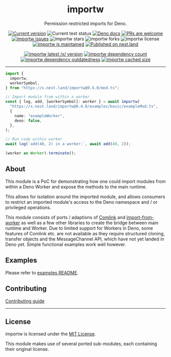 <p align="center">
  <h1 align="center">importw</h1>
</p>
<p align="center">
Permission restricted imports for Deno.
<p align="center">
   <a href="https://github.com/asos-craigmorten/importw/tags/"><img src="https://img.shields.io/github/tag/asos-craigmorten/importw" alt="Current version" /></a>
   <img src="https://github.com/asos-craigmorten/importw/workflows/Test/badge.svg" alt="Current test status" />
   <a href="https://doc.deno.land/https/deno.land/x/importw/mod.ts"><img src="https://doc.deno.land/badge.svg" alt="Deno docs" /></a>
   <a href="http://makeapullrequest.com"><img src="https://img.shields.io/badge/PRs-welcome-brightgreen.svg" alt="PRs are welcome" /></a>
   <a href="https://github.com/asos-craigmorten/importw/issues/"><img src="https://img.shields.io/github/issues/asos-craigmorten/importw" alt="importw issues" /></a>
   <img src="https://img.shields.io/github/stars/asos-craigmorten/importw" alt="importw stars" />
   <img src="https://img.shields.io/github/forks/asos-craigmorten/importw" alt="importw forks" />
   <img src="https://img.shields.io/github/license/asos-craigmorten/importw" alt="importw license" />
   <a href="https://GitHub.com/asos-craigmorten/importw/graphs/commit-activity"><img src="https://img.shields.io/badge/Maintained%3F-yes-green.svg" alt="importw is maintained" /></a>
   <a href="https://nest.land/package/importw"><img src="https://nest.land/badge.svg" alt="Published on nest.land" /></a>
</p>
<p align="center">
   <a href="https://deno.land/x/importw"><img src="https://img.shields.io/endpoint?url=https%3A%2F%2Fdeno-visualizer.danopia.net%2Fshields%2Flatest-version%2Fx%2Fimportw%2Fmod.ts" alt="importw latest /x/ version" /></a>
   <a href="https://deno-visualizer.danopia.net/dependencies-of/https/deno.land/x/importw/mod.ts"><img src="https://img.shields.io/endpoint?url=https%3A%2F%2Fdeno-visualizer.danopia.net%2Fshields%2Fdep-count%2Fx%2Fimportw%2Fmod.ts" alt="importw dependency count" /></a>
   <a href="https://deno-visualizer.danopia.net/dependencies-of/https/deno.land/x/importw/mod.ts"><img src="https://img.shields.io/endpoint?url=https%3A%2F%2Fdeno-visualizer.danopia.net%2Fshields%2Fupdates%2Fx%2Fimportw%2Fmod.ts" alt="importw dependency outdatedness" /></a>
   <a href="https://deno-visualizer.danopia.net/dependencies-of/https/deno.land/x/importw/mod.ts"><img src="https://img.shields.io/endpoint?url=https%3A%2F%2Fdeno-visualizer.danopia.net%2Fshields%2Fcache-size%2Fx%2Fimportw%2Fmod.ts" alt="importw cached size" /></a>
</p>

---

```ts
import {
  importw,
  workerSymbol,
} from "https://x.nest.land/importw@0.4.0/mod.ts";

// Import module from within a worker
const { log, add, [workerSymbol]: worker } = await importw(
  "https://x.nest.land/importw@0.4.0/examples/basic/exampleMod.ts",
  {
    name: "exampleWorker",
    deno: false,
  },
);

// Run code within worker
await log(`add(40, 2) in a worker:`, await add(40, 2));

(worker as Worker).terminate();
```

## About

This module is a PoC for demonstrating how one could import modules from within
a Deno Worker and expose the methods to the main runtime.

This allows for isolation around the imported module, and allows consumers to
restrict an imported module's access to the Deno namespace and / or privileged
operations.

This module consists of ports / adaptions of
[Comlink](https://github.com/GoogleChromeLabs/comlink) and
[import-from-worker](https://github.com/GoogleChromeLabs/import-from-worker) as
well as a few other libraries to create the bridge between main runtime and
Worker. Due to limited support for Workers in Deno, some features of Comlink
etc. are not available as they require structured cloning, transfer objects and
the MessageChannel API, which have not yet landed in Deno yet. Simple functional
examples work well however.

## Examples

Please refer to [examples README](./examples/README.md).

## Contributing

[Contributing guide](https://github.com/asos-craigmorten/importw/blob/main/.github/CONTRIBUTING.md)

---

## License

importw is licensed under the [MIT License](./LICENSE.md).

This module makes use of several ported sub-modules, each containing their
original license.
